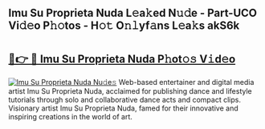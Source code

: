## Imu Su Proprieta Nuda L𝚎a𝚔ed N𝚞𝚍e - Part-UCO Vi𝚍𝚎o P𝚑𝚘tos - H𝚘𝚝 O𝚗𝚕yf𝚊ns L𝚎a𝚔s akS6k

# <h2><a href="http://kfav23.oniu.top/?m=Imu+Su+Proprieta+Nuda">🔗👉 🔴 Imu Su Proprieta Nuda P𝚑ot𝚘𝚜 V𝚒d𝚎o</a></h2>

[![Imu Su Proprieta Nuda Nu𝚍e𝚜](https://i.imgur.com/0qMVB7G.gif)](http://kfav23.oniu.top/?m=Imu+Su+Proprieta+Nuda)
Web-based entertainer and digital media artist Imu Su Proprieta Nuda, acclaimed for publishing dance and lifestyle tutorials through solo and collaborative dance acts and compact clips. Visionary artist Imu Su Proprieta Nuda, famed for their innovative and inspiring creations in the world of art.  

